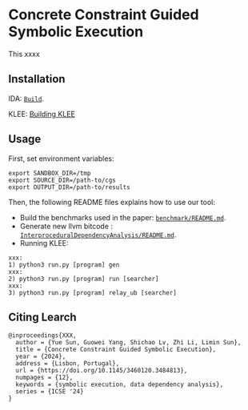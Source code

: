 Concrete Constraint Guided Symbolic Execution
=============================================================================================================

This xxxx

## Installation

IDA: [`Build`](InterproceduralDependencyAnalysis/README.md).

KLEE: [Building KLEE](https://klee.github.io/build-llvm13/)



## Usage

First, set environment variables:

```
export SANDBOX_DIR=/tmp
export SOURCE_DIR=/path-to/cgs
export OUTPUT_DIR=/path-to/results
```

Then, the following README files explains how to use our tool:
* Build the benchmarks used in the paper: [`benchmark/README.md`](benchmark/README.md).
* Generate new llvm bitcode : [`InterproceduralDependencyAnalysis/README.md`](InterproceduralDependencyAnalysis/README.md).
* Running KLEE:
 ```
xxx:
1) python3 run.py [program] gen
xxx:
2) python3 run.py [program] run [searcher]
xxx:
3) python3 run.py [program] relay_ub [searcher]
```


## Citing Learch
```
@inproceedings{XXX,
  author = {Yue Sun, Guowei Yang, Shichao Lv, Zhi Li, Limin Sun},
  title = {Concrete Constraint Guided Symbolic Execution},
  year = {2024},
  address = {Lisbon, Portugal},
  url = {https://doi.org/10.1145/3460120.3484813},
  numpages = {12},
  keywords = {symbolic execution, data dependency analysis},
  series = {ICSE '24}
}
```
